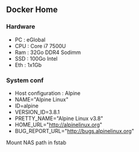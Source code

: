 ## Docker Home

### Hardware

* PC : eGlobal
* CPU : Core i7 7500U
* Ram : 32Go DDR4 Sodimm
* SSD : 100Go Intel
* Eth : 1x1Gb

### System conf

* Host configuration : Alpine
* NAME="Alpine Linux"
* ID=alpine
* VERSION_ID=3.8.1
* PRETTY_NAME="Alpine Linux v3.8"
* HOME_URL="http://alpinelinux.org"
* BUG_REPORT_URL="http://bugs.alpinelinux.org"

Mount NAS path in fstab